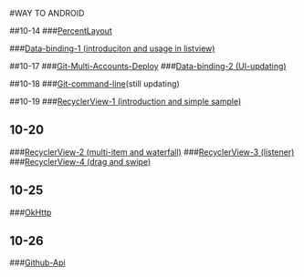 #WAY TO ANDROID

##10-14
###[PercentLayout](percent-layout.md)

###[Data-binding-1 (introduciton and usage in listview)](data-binding-1.md)

##10-17
###[Git-Multi-Accounts-Deploy](git-multi-accounts-deploy.md)
###[Data-binding-2 (UI-updating)](data-binding-2.md)

##10-18
###[Git-command-line](git-command-line.md)(still updating)

##10-19
###[RecyclerView-1 (introduction and simple sample)](recycler-view-1.md)

## 10-20
###[RecyclerView-2 (multi-item and waterfall)](recycler-view-2.md)
###[RecyclerView-3 (listener)](recycler-view-3.md)
###[RecyclerView-4 (drag and swipe)](recycler-view-4.md)

## 10-25
###[OkHttp](okhttp.md)

## 10-26
###[Github-Api](github-api.md)
